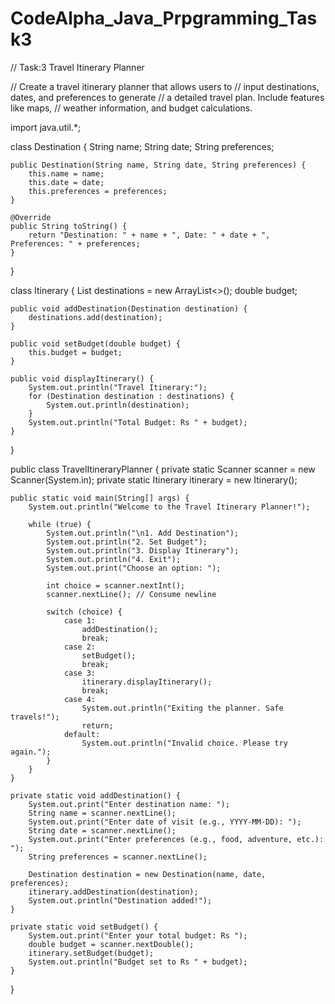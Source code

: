 # CodeAlpha_Java_Prpgramming_Task3
// Task:3 Travel Itinerary Planner

// Create a travel itinerary planner that allows users to
// input destinations, dates, and preferences to generate
// a detailed travel plan. Include features like maps,
// weather information, and budget calculations.

import java.util.*;

class Destination {
    String name;
    String date;
    String preferences;

    public Destination(String name, String date, String preferences) {
        this.name = name;
        this.date = date;
        this.preferences = preferences;
    }

    @Override
    public String toString() {
        return "Destination: " + name + ", Date: " + date + ", Preferences: " + preferences;
    }
}

class Itinerary {
    List<Destination> destinations = new ArrayList<>();
    double budget;

    public void addDestination(Destination destination) {
        destinations.add(destination);
    }

    public void setBudget(double budget) {
        this.budget = budget;
    }

    public void displayItinerary() {
        System.out.println("Travel Itinerary:");
        for (Destination destination : destinations) {
            System.out.println(destination);
        }
        System.out.println("Total Budget: Rs " + budget);
    }
}

public class TravelItineraryPlanner {
    private static Scanner scanner = new Scanner(System.in);
    private static Itinerary itinerary = new Itinerary();

    public static void main(String[] args) {
        System.out.println("Welcome to the Travel Itinerary Planner!");

        while (true) {
            System.out.println("\n1. Add Destination");
            System.out.println("2. Set Budget");
            System.out.println("3. Display Itinerary");
            System.out.println("4. Exit");
            System.out.print("Choose an option: ");

            int choice = scanner.nextInt();
            scanner.nextLine(); // Consume newline

            switch (choice) {
                case 1:
                    addDestination();
                    break;
                case 2:
                    setBudget();
                    break;
                case 3:
                    itinerary.displayItinerary();
                    break;
                case 4:
                    System.out.println("Exiting the planner. Safe travels!");
                    return;
                default:
                    System.out.println("Invalid choice. Please try again.");
            }
        }
    }

    private static void addDestination() {
        System.out.print("Enter destination name: ");
        String name = scanner.nextLine();
        System.out.print("Enter date of visit (e.g., YYYY-MM-DD): ");
        String date = scanner.nextLine();
        System.out.print("Enter preferences (e.g., food, adventure, etc.): ");
        String preferences = scanner.nextLine();
        
        Destination destination = new Destination(name, date, preferences);
        itinerary.addDestination(destination);
        System.out.println("Destination added!");
    }

    private static void setBudget() {
        System.out.print("Enter your total budget: Rs ");
        double budget = scanner.nextDouble();
        itinerary.setBudget(budget);
        System.out.println("Budget set to Rs " + budget);
    }
}
